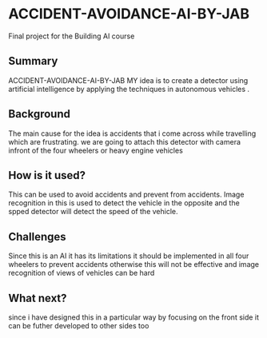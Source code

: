 # ACCIDENT-AVOIDANCE-AI-BY-JAB

Final project for the Building AI course

## Summary
   ACCIDENT-AVOIDANCE-AI-BY-JAB
MY idea is to create a detector using artificial intelligence 
by applying the techniques in autonomous vehicles .


## Background
  The main cause for the idea is accidents that i come across while travelling which are frustrating. we are going to attach this detector with camera infront of the four wheelers or heavy engine vehicles


## How is it used?
 This can be used to avoid accidents and prevent from accidents. Image recognition in this is used to detect the vehicle in the opposite and the spped detector will detect the speed of the vehicle.

## Challenges

Since this is an AI it has its limitations
    it should be implemented in all four wheelers to prevent accidents otherwise this will not be effective and image recognition of views of vehicles can be hard

## What next?

since i have designed this in a particular way by focusing on the front side it can be futher developed to other sides too
